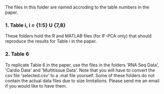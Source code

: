The files in this folder are named accroding to the table numbers in the paper.

### 1. Table i, i = {1:5} U {7,8}

These folders hold the R and MATLAB files (for IF-PCA only) that should reproduce the results for Table i in the paper. 

### 2. Table 6

To replicate Table 6 in the paper, use the files in the folders 'RNA Seq Data', 'Cardio Data' and 'Multitissue Data'. Note that you will have to convert the csv file 'selected.csv' to a .mat file yourself. Some of these folders do not contain the actual data files due to size limitations. Please send me an email if you would like to have them.
